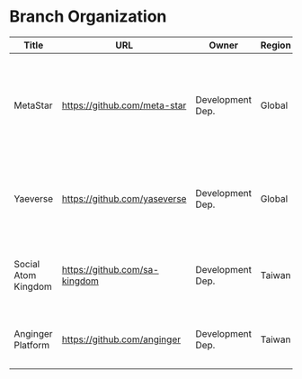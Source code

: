 # Branch Organization

| Title               | URL                             | Owner            | Region | Description                                                                                     |
| ------------------- | ------------------------------- | ---------------- | ------ | ----------------------------------------------------------------------------------------------- |
| MetaStar            | <https://github.com/meta-star>  | Development Dep. | Global | Transforming complex research into accessible projects for public understanding and engagement. |
| Yaeverse            | <https://github.com/yaseverse>  | Development Dep. | Global | The open-source hyper-metaverse based on instant messaging.                                     |
| Social Atom Kingdom | <https://github.com/sa-kingdom> | Development Dep. | Taiwan | 社交媒體建構專案小組，打造專為臺灣量身訂做的社群服務。                                          |
| Anginger Platform   | <https://github.com/anginger>   | Development Dep. | Taiwan | 為臺灣的軟體工程師打造，屬於他們的就業資源平台。                                                |
